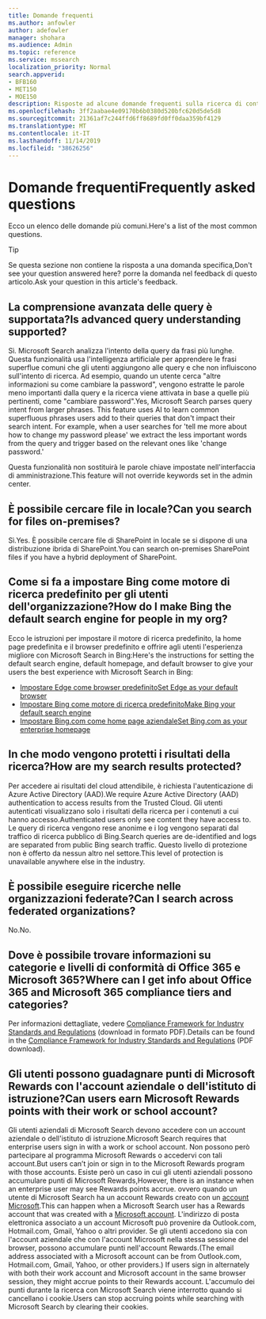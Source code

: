 ```yaml
---
title: Domande frequenti
ms.author: anfowler
author: adefowler
manager: shohara
ms.audience: Admin
ms.topic: reference
ms.service: mssearch
localization_priority: Normal
search.appverid:
- BFB160
- MET150
- MOE150
description: Risposte ad alcune domande frequenti sulla ricerca di contenuti nell'organizzazione e su Microsoft Search
ms.openlocfilehash: 3ff2aabae4e09170b6b0380d520bfc620d5de5d8
ms.sourcegitcommit: 21361af7c244ffd6ff8689fd0ff0daa359bf4129
ms.translationtype: MT
ms.contentlocale: it-IT
ms.lasthandoff: 11/14/2019
ms.locfileid: "38626256"
---
```

# <a name="frequently-asked-questions"></a><span data-ttu-id="90922-103">Domande frequenti</span><span class="sxs-lookup"><span data-stu-id="90922-103">Frequently asked questions</span></span>

<span data-ttu-id="90922-104">Ecco un elenco delle domande più comuni.</span><span class="sxs-lookup"><span data-stu-id="90922-104">Here's a list of the most common questions.</span></span>

> [!TIP]
> <span data-ttu-id="90922-105">Se questa sezione non contiene la risposta a una domanda specifica,</span><span class="sxs-lookup"><span data-stu-id="90922-105">Don't see your question answered here?</span></span> <span data-ttu-id="90922-106">porre la domanda nel feedback di questo articolo.</span><span class="sxs-lookup"><span data-stu-id="90922-106">Ask your question in this article's feedback.</span></span>

## <a name="is-advanced-query-understanding-supported"></a><span data-ttu-id="90922-107">La comprensione avanzata delle query è supportata?</span><span class="sxs-lookup"><span data-stu-id="90922-107">Is advanced query understanding supported?</span></span>

<span data-ttu-id="90922-p102">Sì. Microsoft Search analizza l'intento della query da frasi più lunghe. Questa funzionalità usa l'intelligenza artificiale per apprendere le frasi superflue comuni che gli utenti aggiungono alle query e che non influiscono sull'intento di ricerca. Ad esempio, quando un utente cerca "altre informazioni su come cambiare la password", vengono estratte le parole meno importanti dalla query e la ricerca viene attivata in base a quelle più pertinenti, come "cambiare password".</span><span class="sxs-lookup"><span data-stu-id="90922-p102">Yes, Microsoft Search parses query intent from larger phrases. This feature uses AI to learn common superfluous phrases users add to their queries that don't impact their search intent. For example, when a user searches for 'tell me more about how to change my password please' we extract the less important words from the query and trigger based on the relevant ones like 'change password.'</span></span>
  
<span data-ttu-id="90922-111">Questa funzionalità non sostituirà le parole chiave impostate nell'interfaccia di amministrazione.</span><span class="sxs-lookup"><span data-stu-id="90922-111">This feature will not override keywords set in the admin center.</span></span>
  
## <a name="can-you-search-for-files-on-premises"></a><span data-ttu-id="90922-112">È possibile cercare file in locale?</span><span class="sxs-lookup"><span data-stu-id="90922-112">Can you search for files on-premises?</span></span>

<span data-ttu-id="90922-113">Sì.</span><span class="sxs-lookup"><span data-stu-id="90922-113">Yes.</span></span> <span data-ttu-id="90922-114">È possibile cercare file di SharePoint in locale se si dispone di una distribuzione ibrida di SharePoint.</span><span class="sxs-lookup"><span data-stu-id="90922-114">You can search on-premises SharePoint files if you have a hybrid deployment of SharePoint.</span></span>
  
## <a name="how-do-i-make-bing-the-default-search-engine-for-people-in-my-org"></a><span data-ttu-id="90922-115">Come si fa a impostare Bing come motore di ricerca predefinito per gli utenti dell'organizzazione?</span><span class="sxs-lookup"><span data-stu-id="90922-115">How do I make Bing the default search engine for people in my org?</span></span>

<span data-ttu-id="90922-116">Ecco le istruzioni per impostare il motore di ricerca predefinito, la home page predefinita e il browser predefinito e offrire agli utenti l'esperienza migliore con Microsoft Search in Bing:</span><span class="sxs-lookup"><span data-stu-id="90922-116">Here's the instructions for setting the default search engine, default homepage, and default browser to give your users the best experience with Microsoft Search in Bing:</span></span>

- [<span data-ttu-id="90922-117">Impostare Edge come browser predefinito</span><span class="sxs-lookup"><span data-stu-id="90922-117">Set Edge as your default browser</span></span>](set-default-browser.md)
- [<span data-ttu-id="90922-118">Impostare Bing come motore di ricerca predefinito</span><span class="sxs-lookup"><span data-stu-id="90922-118">Make Bing your default search engine</span></span>](set-default-search-engine.md)
- [<span data-ttu-id="90922-119">Impostare Bing.com come home page aziendale</span><span class="sxs-lookup"><span data-stu-id="90922-119">Set Bing.com as your enterprise homepage</span></span>](set-default-homepage.md)

  
## <a name="how-are-my-search-results-protected"></a><span data-ttu-id="90922-120">In che modo vengono protetti i risultati della ricerca?</span><span class="sxs-lookup"><span data-stu-id="90922-120">How are my search results protected?</span></span>

<span data-ttu-id="90922-121">Per accedere ai risultati del cloud attendibile, è richiesta l'autenticazione di Azure Active Directory (AAD).</span><span class="sxs-lookup"><span data-stu-id="90922-121">We require Azure Active Directory (AAD) authentication to access results from the Trusted Cloud.</span></span> <span data-ttu-id="90922-122">Gli utenti autenticati visualizzano solo i risultati della ricerca per i contenuti a cui hanno accesso.</span><span class="sxs-lookup"><span data-stu-id="90922-122">Authenticated users only see content they have access to.</span></span> <span data-ttu-id="90922-123">Le query di ricerca vengono rese anonime e i log vengono separati dal traffico di ricerca pubblico di Bing.</span><span class="sxs-lookup"><span data-stu-id="90922-123">Search queries are de-identified and logs are separated from public Bing search traffic.</span></span> <span data-ttu-id="90922-124">Questo livello di protezione non è offerto da nessun altro nel settore.</span><span class="sxs-lookup"><span data-stu-id="90922-124">This level of protection is unavailable anywhere else in the industry.</span></span>

## <a name="can-i-search-across-federated-organizations"></a><span data-ttu-id="90922-125">È possibile eseguire ricerche nelle organizzazioni federate?</span><span class="sxs-lookup"><span data-stu-id="90922-125">Can I search across federated organizations?</span></span>

<span data-ttu-id="90922-126">No.</span><span class="sxs-lookup"><span data-stu-id="90922-126">No.</span></span>

## <a name="where-can-i-get-info-about-office-365-and-microsoft-365-compliance-tiers-and-categories"></a><span data-ttu-id="90922-127">Dove è possibile trovare informazioni su categorie e livelli di conformità di Office 365 e Microsoft 365?</span><span class="sxs-lookup"><span data-stu-id="90922-127">Where can I get info about Office 365 and Microsoft 365 compliance tiers and categories?</span></span>

<span data-ttu-id="90922-128">Per informazioni dettagliate, vedere [Compliance Framework for Industry Standards and Regulations](https://download.microsoft.com/download/B/2/7/B27B3EF3-8849-4C18-8BA4-5AD755728620/Compliance%20Framework_customer%20guidance.pdf) (download in formato PDF).</span><span class="sxs-lookup"><span data-stu-id="90922-128">Details can be found in the [Compliance Framework for Industry Standards and Regulations](https://download.microsoft.com/download/B/2/7/B27B3EF3-8849-4C18-8BA4-5AD755728620/Compliance%20Framework_customer%20guidance.pdf) (PDF download).</span></span>

## <a name="can-users-earn-microsoft-rewards-points-with-their-work-or-school-account"></a><span data-ttu-id="90922-129">Gli utenti possono guadagnare punti di Microsoft Rewards con l'account aziendale o dell'istituto di istruzione?</span><span class="sxs-lookup"><span data-stu-id="90922-129">Can users earn Microsoft Rewards points with their work or school account?</span></span>

<span data-ttu-id="90922-130">Gli utenti aziendali di Microsoft Search devono accedere con un account aziendale o dell'istituto di istruzione.</span><span class="sxs-lookup"><span data-stu-id="90922-130">Microsoft Search requires that enterprise users sign in with a work or school account.</span></span> <span data-ttu-id="90922-131">Non possono però partecipare al programma Microsoft Rewards o accedervi con tali account.</span><span class="sxs-lookup"><span data-stu-id="90922-131">But users can’t join or sign in to the Microsoft Rewards program with those accounts.</span></span> <span data-ttu-id="90922-132">Esiste però un caso in cui gli utenti aziendali possono accumulare punti di Microsoft Rewards,</span><span class="sxs-lookup"><span data-stu-id="90922-132">However, there is an instance when an enterprise user may see Rewards points accrue.</span></span> <span data-ttu-id="90922-133">ovvero quando un utente di Microsoft Search ha un account Rewards creato con un <a href="https://www.microsoft.com/en-us/welcome?rtc=1">account Microsoft</a>.</span><span class="sxs-lookup"><span data-stu-id="90922-133">This can happen when a Microsoft Search user has a Rewards account that was created with a <a href="https://www.microsoft.com/en-us/welcome?rtc=1">Microsoft account</a>.</span></span> <span data-ttu-id="90922-134">L'indirizzo di posta elettronica associato a un account Microsoft può provenire da Outlook.com, Hotmail.com, Gmail, Yahoo o altri provider. Se gli utenti accedono sia con l'account aziendale che con l'account Microsoft nella stessa sessione del browser, possono accumulare punti nell'account Rewards.</span><span class="sxs-lookup"><span data-stu-id="90922-134">(The email address associated with a Microsoft account can be from Outlook.com, Hotmail.com, Gmail, Yahoo, or other providers.) If users sign in alternately with both their work account and Microsoft account in the same browser session, they might accrue points to their Rewards account.</span></span> <span data-ttu-id="90922-135">L'accumulo dei punti durante la ricerca con Microsoft Search viene interrotto quando si cancellano i cookie.</span><span class="sxs-lookup"><span data-stu-id="90922-135">Users can stop accruing points while searching with Microsoft Search by clearing their cookies.</span></span> 

